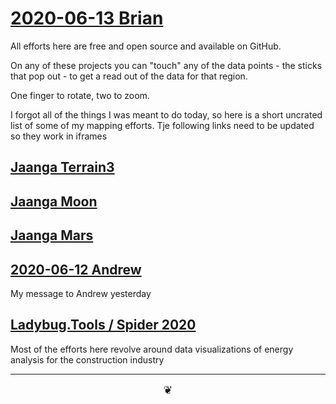 
# [2020-06-13 Brian]( ./index.html#2020-06-13-brian.md )

All efforts here are free and open source and available on GitHub.

On any of these projects you can "touch" any of the data points - the sticks that pop out - to get a read out of the data for that region.

One finger to rotate, two to zoom.

I forgot all of the things I was meant to do today, so here is a short uncrated list of some of my mapping efforts. Tje following links need to be updated so they work in iframes



## [Jaanga Terrain3]( https://jaanga.github.io/terrain3/ )


## [Jaanga Moon]( https://jaanga.github.io/moon/ )


## [Jaanga Mars]( https://jaanga.github.io/mars/ )


## [2020-06-12 Andrew]( ./index.html#2020-06-12-andrew.md )

My message to Andrew yesterday


## [Ladybug.Tools / Spider 2020 ]( https://www.ladybug.tools/spider-2020/#README.md )

Most of the efforts here revolve around data visualizations of energy analysis for the construction industry

***


<center title="hello!" ><a href=javascript:window.scrollTo(0,0); style=font-size:2ch;text-decoration:none; > ❦ </a></center>
